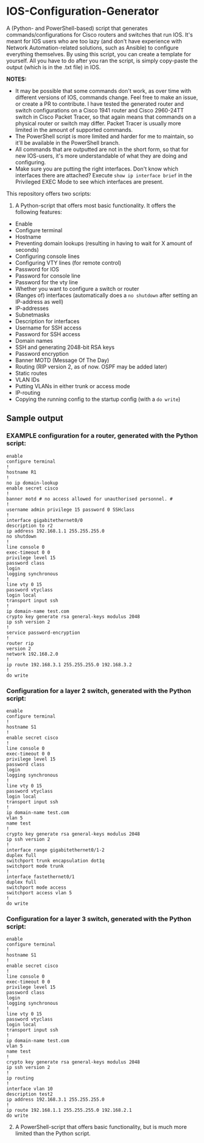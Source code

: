 # IOS-Configuration-Generator
 A (Python- and PowerShell-based) script that generates commands/configurations for Cisco routers and switches that run IOS. It's meant for IOS users who are too lazy (and don't have experience with Network Automation-related solutions, such as Ansible) to configure everything themselves. By using this script, you can create a template for yourself. All you have to do after you ran the script, is simply copy-paste the output (which is in the .txt file) in IOS.

**NOTES:**
 
 - It may be possible that some commands don't work, as over time with different versions of IOS, commands change. Feel free to make an issue, or create a PR to contribute. I have tested the generated router and switch configurations on a Cisco 1941 router and Cisco 2960-24TT switch in Cisco Packet Tracer, so that again means that commands on a physical router or switch may differ. Packet Tracer is usually more limited in the amount of supported commands.
 - The PowerShell script is more limited and harder for me to maintain, so it'll be available in the PowerShell branch.
 - All commands that are outputted are not in the short form, so that for new IOS-users, it's more understandable of what they are doing and configuring.
 - Make sure you are putting the right interfaces. Don't know which interfaces there are attached? Execute `show ip interface brief` in the Privileged EXEC Mode to see which interfaces are present.

This repository offers two scripts:

1. A Python-script that offers most basic functionality. It offers the following features:

- Enable
- Configure terminal
- Hostname
- Preventing domain lookups (resulting in having to wait for X amount of seconds)
- Configuring console lines
- Configuring VTY lines (for remote control)
- Password for IOS
- Password for console line
- Password for the vty line
- Whether you want to configure a switch or router
- (Ranges of) interfaces (automatically does a `no shutdown` after setting an IP-address as well)
- IP-addresses
- Subnetmasks
- Description for interfaces
- Username for SSH access
- Password for SSH access
- Domain names
- SSH and generating 2048-bit RSA keys
- Password encryption
- Banner MOTD (Message Of The Day)
- Routing (RIP version 2, as of now. OSPF may be added later)
- Static routes
- VLAN IDs
- Putting VLANs in either trunk or access mode
- IP-routing
- Copying the running config to the startup config (with a `do write`)

## Sample output

### **EXAMPLE** configuration for a **router**, generated with the Python script:

```
enable
configure terminal
!
hostname R1
!
no ip domain-lookup
enable secret cisco
!
banner motd # no access allowed for unauthorised personnel. #
!
username admin privilege 15 password 0 SSHclass
!
interface gigabitethernet0/0
description to r2
ip address 192.168.1.1 255.255.255.0
no shutdown
!
line console 0
exec-timeout 0 0
privilege level 15
password class
login
logging synchronous
!
line vty 0 15
password vtyclass
login local
transport input ssh
!
ip domain-name test.com
crypto key generate rsa general-keys modulus 2048
ip ssh version 2
!
service password-encryption
!
router rip
version 2
network 192.168.2.0
!
ip route 192.168.3.1 255.255.255.0 192.168.3.2
!
do write
```

### Configuration for **a layer 2 switch**, generated with the Python script:

```
enable
configure terminal
!
hostname S1
!
enable secret cisco
!
line console 0
exec-timeout 0 0
privilege level 15
password class
login
logging synchronous
!
line vty 0 15
password vtyclass
login local
transport input ssh
!
ip domain-name test.com
vlan 5
name test
!
crypto key generate rsa general-keys modulus 2048
ip ssh version 2
!
interface range gigabitethernet0/1-2
duplex full 
switchport trunk encapsulation dot1q 
switchport mode trunk 
!
interface fastethernet0/1
duplex full 
switchport mode access 
switchport access vlan 5
!
do write
```

### Configuration for **a layer 3 switch**, generated with the Python script:

```
enable
configure terminal
!
hostname S1
!
enable secret cisco
!
line console 0
exec-timeout 0 0
privilege level 15
password class
login
logging synchronous
!
line vty 0 15
password vtyclass
login local
transport input ssh
!
ip domain-name test.com
vlan 5
name test
!
crypto key generate rsa general-keys modulus 2048
ip ssh version 2
!
ip routing 
!
interface vlan 10
description test2
ip address 192.168.3.1 255.255.255.0
!
ip route 192.168.1.1 255.255.255.0 192.168.2.1
do write
```

2. A PowerShell-script that offers basic functionality, but is much more limited than the Python script.
